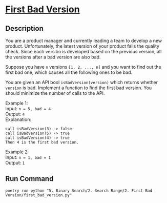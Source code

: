 # [First Bad Version](https://leetcode.com/problems/first-bad-version/)

## Description
You are a product manager and currently leading a team to develop a new product. Unfortunately, the latest version of your product fails the quality check. Since each version is developed based on the previous version, all the versions after a bad version are also bad.

Suppose you have `n` versions `[1, 2, ..., n]` and you want to find out the first bad one, which causes all the following ones to be bad.

You are given an API bool `isBadVersion(version)` which returns whether `version` is bad. Implement a function to find the first bad version. You should minimize the number of calls to the API.

Example 1:\
Input: `n = 5, bad = 4`\
Output: `4`\
Explanation:
```
call isBadVersion(3) -> false
call isBadVersion(5) -> true
call isBadVersion(4) -> true
Then 4 is the first bad version.
```

Example 2:\
Input: `n = 1, bad = 1`\
Output: `1`

## Run Command
`poetry run python "5. Binary Search/2. Search Range/2. First Bad Version/first_bad_version.py"`